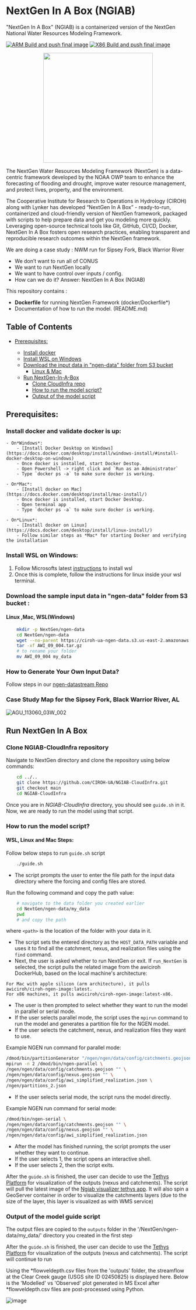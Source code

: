 # NextGen In A Box (NGIAB)

"NextGen In A Box" (NGIAB) is a containerized version of the NextGen National Water Resources Modeling Framework.

[![ARM Build and push final image](https://github.com/CIROH-UA/NGIAB-CloudInfra/actions/workflows/docker_image_main_branch.yml/badge.svg)](https://github.com/CIROH-UA/NGIAB-CloudInfra/actions/workflows/docker_image_main_branch.yml)
[![X86 Build and push final image](https://github.com/CIROH-UA/NGIAB-CloudInfra/actions/workflows/docker_image_main_x86.yml/badge.svg)](https://github.com/CIROH-UA/NGIAB-CloudInfra/actions/workflows/docker_image_main_x86.yml)

<p align="center">
<img src="https://github.com/CIROH-UA/NGIAB-CloudInfra/assets/54657/1a647024-67f8-489a-9f5e-86437449b6ff" width="300">
</p>
The NextGen Water Resources Modeling Framework (NextGen) is a data-centric framework developed by the NOAA OWP team to enhance the forecasting of flooding and drought, improve water resource management, and protect lives, property, and the environment.

The Cooperative Institute for Research to Operations in Hydrology (CIROH) along with Lynker has developed “NextGen In A Box” - ready-to-run, containerized and cloud-friendly version of NextGen framework, packaged with scripts to help prepare data and get you modeling more quickly. Leveraging open-source technical tools like Git, GitHub, CI/CD, Docker, NextGen In A Box fosters open research practices, enabling transparent and reproducible research outcomes within the NextGen framework.

We are doing a case study : NWM run for Sipsey Fork, Black Warrior River

- We don’t want to run all of CONUS
- We want to run NextGen locally
- We want to have control over inputs / config.
- How can we do it? Answer: NextGen In A Box (NGIAB)

This repository contains :

- **Dockerfile** for running NextGen Framework (docker/Dockerfile\*)
- Documentation of how to run the model. (README.md)

## Table of Contents

- [Prerequisites:](#prerequisites-)

  - [Install docker](#install-docker-)
  - [Install WSL on Windows](#Install-WSL-on-Windows-)
  - [Download the input data in &#34;ngen-data&#34; folder from S3 bucket ](#download-the-input-data-in--ngen-data--folder-from-s3-bucket--)
    - [Linux &amp; Mac](#linux---mac)

  * [Run NextGen-In-A-Box](#run-nextgen-in-a-box)
    - [Clone CloudInfra repo](#clone-cloudinfra-repo)
    - [How to run the model script?](#how-to-run-the-model-script-)
    - [Output of the model script](#output-of-the-model-script)

## Prerequisites:

### Install docker and validate docker is up:

    - On*Windows*:
        - [Install Docker Desktop on Windows](https://docs.docker.com/desktop/install/windows-install/#install-docker-desktop-on-windows)
        - Once docker is installed, start Docker Destop.
        - Open Powershell -> right click and `Run as an Administrator`
        - Type `docker ps -a` to make sure docker is working.

    - On*Mac*:
        - [Install docker on Mac](https://docs.docker.com/desktop/install/mac-install/)
        - Once docker is installed, start Docker Desktop.
        - Open terminal app
        - Type `docker ps -a` to make sure docker is working.

    - On*Linux*:
        - [Install docker on Linux](https://docs.docker.com/desktop/install/linux-install/)
        - Follow similar steps as *Mac* for starting Docker and verifying the installation

### Install WSL on Windows:

1. Follow Microsofts latest [instructions](https://learn.microsoft.com/en-us/windows/wsl/install) to install wsl
2. Once this is complete, follow the instructions for linux inside your wsl terminal.

### Download the sample input data in "ngen-data" folder from S3 bucket :

#### Linux ,Mac, WSL(Windows)

```bash
    mkdir -p NextGen/ngen-data
    cd NextGen/ngen-data
    wget --no-parent https://ciroh-ua-ngen-data.s3.us-east-2.amazonaws.com/AWI-004/AWI_09_004.tar.gz
    tar -xf AWI_09_004.tar.gz
    # to rename your folder
    mv AWI_09_004 my_data
```

### How to Generate Your Own Input Data?

Follow steps in our [ngen-datastream Repo](https://github.com/CIROH-UA/ngen-datastream/tree/main)

### Case Study Map for the Sipsey Fork, Black Warrior River, AL

![AGU_113060_03W_002](https://github.com/shahab122/NGIAB-CloudInfra/assets/28275758/cc7978da-081c-44ba-8877-0e235b5cca43)

## Run NextGen In A Box

### Clone NGIAB-CloudInfra repository

Navigate to NextGen directory and clone the repository using below commands:

```bash
    cd ../..
    git clone https://github.com/CIROH-UA/NGIAB-CloudInfra.git
    git checkout main
    cd NGIAB-CloudInfra
```

Once you are in _NGIAB-CloudInfra_ directory, you should see `guide.sh` in it. Now, we are ready to run the model using that script.

### How to run the model script?

#### WSL, Linux and Mac Steps:

Follow below steps to run `guide.sh` script

```bash
    ./guide.sh
```

- The script prompts the user to enter the file path for the input data directory where the forcing and config files are stored.

Run the following command and copy the path value:

```bash
    # navigate to the data folder you created earlier
    cd NextGen/ngen-data/my_data
    pwd
    # and copy the path

```

where `<path>` is the location of the folder with your data in it.

- The script sets the entered directory as the `HOST_DATA_PATH` variable and uses it to find all the catchment, nexus, and realization files using the `find` command.
- Next, the user is asked whether to run NextGen or exit. If `run_NextGen` is selected, the script pulls the related image from the awiciroh DockerHub, based on the local machine's architecture:

```
For Mac with apple silicon (arm architecture), it pulls awiciroh/ciroh-ngen-image:latest.
For x86 machines, it pulls awiciroh/ciroh-ngen-image:latest-x86.
```

- The user is then prompted to select whether they want to run the model in parallel or serial mode.
- If the user selects parallel mode, the script uses the `mpirun` command to run the model and generates a partition file for the NGEN model.
- If the user selects the catchment, nexus, and realization files they want to use.

Example NGEN run command for parallel mode:

```bash
/dmod/bin/partitionGenerator "/ngen/ngen/data/config/catchments.geojson" "/ngen/ngen/data/config/nexus.geojson" "partitions_2.json" "2" '' ''
mpirun -n 2 /dmod/bin/ngen-parallel \
/ngen/ngen/data/config/catchments.geojson "" \
/ngen/ngen/data/config/nexus.geojson "" \
/ngen/ngen/data/config/awi_simplified_realization.json \
/ngen/partitions_2.json
```

- If the user selects serial mode, the script runs the model directly.

Example NGEN run command for serial mode:

```bash
/dmod/bin/ngen-serial \
/ngen/ngen/data/config/catchments.geojson "" \
/ngen/ngen/data/config/nexus.geojson "" \
/ngen/ngen/data/config/awi_simplified_realization.json
```

- After the model has finished running, the script prompts the user whether they want to continue.
- If the user selects 1, the script opens an interactive shell.
- If the user selects 2, then the script exits.

After the `guide.sh` is finished, the user can decide to use the [Tethys Platform]() for visualization of the outputs (nexus and catchments). The script will pull the latest image of the [Ngiab visualizer tethys app](https://github.com/CIROH-UA/ngiab-client). It will also spin a GeoServer container in order to visualize the catchments layers (due to the size of the layer, this layer is visualized as with WMS service)

### Output of the model guide script

The output files are copied to the `outputs` folder in the '/NextGen/ngen-data/my_data/' directory you created in the first step

After the `guide.sh` is finished, the user can decide to use the [Tethys Platform]() for visualization of the outputs (nexus and catchments). The script will continue to run

Using the *flowveldepth.csv files from the 'outputs' folder, the streamflow at the Clear Creek gauge (USGS site ID 02450825) is displayed here. Below is the 'Modelled' vs 'Observed' plot generated in MS Excel after *flowveldepth.csv files are post-processed using Python.

![image](https://github.com/shahab122/NGIAB-CloudInfra/assets/28275758/58aaf351-8bb5-4b61-9f84-d9dd520053e5)
